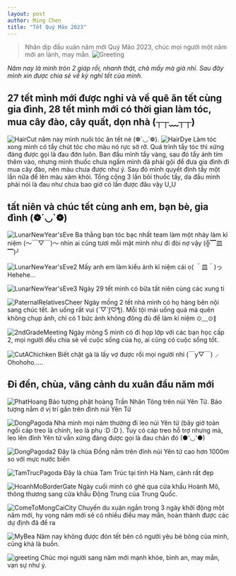 ```yaml
---
layout: post
author: Ming Chen
title: "Tết Quý Mão 2023"
---
```


>Nhân dịp đầu xuân năm mới Quý Mão 2023, chúc mọi người một năm mới an lành, may mắn. ![Greeting](/assets/img/2023-01-31-tet-nguyen-dan-quy-mao-2023-cua-toi/lunar_new_year_greatings_2.JPG)

*Năm nay là mình tròn 2 giáp rồi, nhanh thật, chả mấy mà già nhỉ. Sau đây mình xin được chia sẻ về kỳ nghỉ tết của mình.*

## 27 tết mình mới được nghỉ và về quê ăn tết cùng gia đình, 28 tết mình mới có thời gian làm tóc, mua cây đào, cây quất, dọn nhà (┬┬﹏┬┬)

![HairCut](/assets/img/2023-01-31-tet-nguyen-dan-quy-mao-2023-cua-toi/hair_cut.JPG)
năm nay mình nuôi tóc ăn tết nè (❁´◡`❁).
![HairDye](/assets/img/2023-01-31-tet-nguyen-dan-quy-mao-2023-cua-toi/hair_dye.JPG)
Làm tóc xong mình có tẩy chút tóc cho màu nó rực sờ rỡ.
Quá trình tẩy tóc thì xứng đáng được gọi là đau đớn luôn. Ban đầu mình tẩy vàng, sau đó tẩy ánh tím thêm vào, nhưng mình thuốc chưa ngấm mình đã phải gội để đưa gia đình đi mua cây đào, nên màu chưa được như ý. Sau đó mình quyết định tẩy một lần nữa để lên màu xám khói. Tổng cộng 3 lần bôi thuốc tẩy, da đầu mình phải nói là đau như chưa bao giờ có lần được đâu vậy U_U

## tất niên và chúc tết cùng anh em, bạn bè, gia đình (❁´◡`❁)

![LunarNewYear'sEve](/assets/img/2023-01-31-tet-nguyen-dan-quy-mao-2023-cua-toi/lunar_new_year's_eve.JPG)
Ba thằng bạn tóc bạc nhất team làm một nháy làm kỉ niệm (～￣▽￣)～ nhìn ai cũng tươi mỗi mặt mình như đi đòi nợ vậy (╬▔皿▔)╯

![LunarNewYear'sEve2](/assets/img/2023-01-31-tet-nguyen-dan-quy-mao-2023-cua-toi/lunar_new_years'_eve_2.JPG)
Mấy anh em làm kiểu ảnh kỉ niệm cái o( ＾皿＾)っ Hehehe…

![LunarNewYear'sEve3](/assets/img/2023-01-31-tet-nguyen-dan-quy-mao-2023-cua-toi/lunar_new_year's_eve_3.JPG)
Ngày 29 tết mình có bữa tất niên cùng các xung ti

![PaternalRelativesCheer](/assets/img/2023-01-31-tet-nguyen-dan-quy-mao-2023-cua-toi/paternal_relatives_cheer.JPG)
Ngày mồng 2 tết nhà mình có họ hàng bên nội sang chúc tết. ăn uống rất vui (´▽`ʃ♡ƪ).
Mỗi tội mải uống quá mà quên không chụp ảnh, chỉ có 1 bức ảnh không đông đủ để làm kỉ niệm ⊙﹏⊙∥

![2ndGradeMeeting](/assets/img/2023-01-31-tet-nguyen-dan-quy-mao-2023-cua-toi/2nd_grade_metting.JPG)
Ngày mông 5 mình có đi họp lớp với các bạn học cấp 2, mọi người đều chia sẻ về cuộc sống của họ, ai cũng có cuộc sống tốt.

![CutAChichken](/assets/img/2023-01-31-tet-nguyen-dan-quy-mao-2023-cua-toi/cut_a_chicken.JPG)
Biết chặt gà là lấy vợ được rồi mọi người nhỉ (￣y▽￣)╭ Ohohoho.....

## Đi đền, chùa, vãng cảnh du xuân đầu năm mới

![PhatHoang](/assets/img/2023-01-31-tet-nguyen-dan-quy-mao-2023-cua-toi/way_to_Dong_pagoda.JPG)
Bảo tượng phật hoàng Trần Nhân Tông trên núi Yên Tử. Bảo tượng nằm ở vị trí gần trên đỉnh núi Yên Tử

![DongPagoda](/assets/img/2023-01-31-tet-nguyen-dan-quy-mao-2023-cua-toi/way_to_Dong_pagoda_2.JPG)
Nhà mình mọi năm thường đi leo núi Yên tử (bây giờ toàn ngồi cáp treo là chính, leo là phụ :D :D ). Tuy có cáp treo hỗ trợ nhưng mà, leo lên đỉnh Yên tử vẫn xứng đáng được gọi là đau chân đó (●'◡'●)

![DongPagoda2](/assets/img/2023-01-31-tet-nguyen-dan-quy-mao-2023-cua-toi/Dong_pagoda.JPG)
Đây là chùa Đồng nằm trên đỉnh núi Yên tử cao hơn 1000m so với mực nước biển

![TamTrucPagoda](/assets/img/2023-01-31-tet-nguyen-dan-quy-mao-2023-cua-toi/tam_truc-pagoda.JPG)
Đây là chùa Tam Trúc tại tỉnh Hà Nam, cảnh rất đẹp

![HoanhMoBorderGate](/assets/img/2023-01-31-tet-nguyen-dan-quy-mao-2023-cua-toi/hoanh_mo_trade_boder_gate.JPG)
Ngày cuối mình có ghé qua cửa khẩu Hoành Mô, thông thương sang cửa khẩu Động Trung của Trung Quốc.

![ComeToMongCaiCity](/assets/img/2023-01-31-tet-nguyen-dan-quy-mao-2023-cua-toi/come_to_mong_cai_city.JPG)
Chuyến du xuân ngắn trong 3 ngày khởi động một năm mới, hy vọng năm mới sẽ có nhiều điều may mắn, hoàn thành được các dự định đã đề ra

![MyBea](/assets/img/2023-01-31-tet-nguyen-dan-quy-mao-2023-cua-toi/my_bea.JPG)
Năm nay không được đón tết bên cô người yêu bé bỏng của mình, cũng khá là buồn.

![greeting](/assets/img/2023-01-31-tet-nguyen-dan-quy-mao-2023-cua-toi/lunar_new_year_greatings.JPG)
Chúc mọi người sang năm mới mạnh khỏe, bình an, may mắn, vạn sự như ý.
